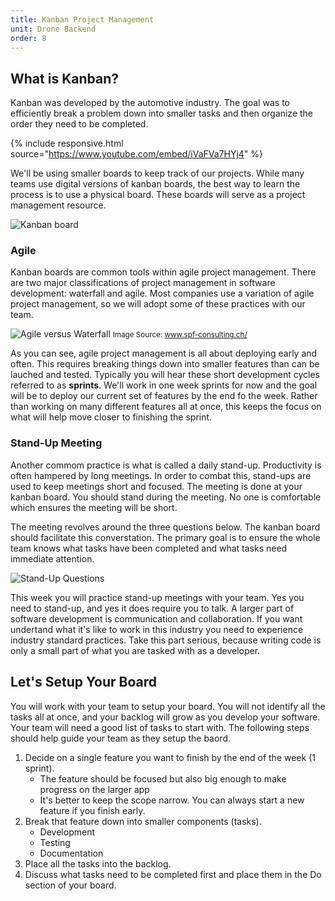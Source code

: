 ```yaml
---
title: Kanban Project Management
unit: Drone Backend
order: 8
---
```


## What is Kanban?

Kanban was developed by the automotive industry. The goal was to efficiently break a problem down into smaller tasks and then organize the order they need to be completed.

{% include responsive.html source="https://www.youtube.com/embed/iVaFVa7HYj4" %}

We'll be using smaller boards to keep track of our projects. While many teams use digital versions of kanban boards, the best way to learn the process is to use a physical board. These boards will serve as a project management resource.

![Kanban board](../images/kanban.png)

### Agile

Kanban boards are common tools within agile project management. There are two major classifications of project management in software development: waterfall and agile. Most companies use a variation of agile project management, so we will adopt some of these practices with our team.

![Agile versus Waterfall](../images/agile.png)
<small>Image Source: www.spf-consulting.ch/</small>

As you can see, agile project management is all about deploying early and often. This requires breaking things down into smaller features than can be lauched and tested. Typically you will hear these short development cycles referred to as **sprints**. We'll work in one week sprints for now and the goal will be to deploy our current set of features by the end fo the week. Rather than working on many different features all at once, this keeps the focus on what will help move closer to finishing the sprint.

### Stand-Up Meeting

Another commom practice is what is called a daily stand-up. Productivity is often hampered by long meetings. In order to combat this, stand-ups are used to keep meetings short and focused. The meeting is done at your kanban board. You should stand during the meeting. No one is comfortable which ensures the meeting will be short.

The meeting revolves around the three questions below. The kanban board should facilitate this converstation. The primary goal is to ensure the whole team knows what tasks have been completed and what tasks need immediate attention.

![Stand-Up Questions](../images/stand-up.png)

This week you will practice stand-up meetings with your team. Yes you need to stand-up, and yes it does require you to talk. A larger part of software development is communication and collaboration. If you want undertand what it's like to work in this industry you need to experience industry standard practices. Take this part serious, because writing code is only a small part of what you are tasked with as a developer.

## Let's Setup Your Board

You will work with your team to setup your board. You will not identify all the tasks all at once, and your backlog will grow as you develop your software. Your team will need a good list of tasks to start with. The following steps should help guide your team as they setup the baord.

1. Decide on a single feature you want to finish by the end of the week (1 sprint).
   - The feature should be focused but also big enough to make progress on the larger app
   - It's better to keep the scope narrow. You can always start a new feature if you finish early.
1. Break that feature down into smaller components (tasks).
   - Development
   - Testing
   - Documentation
1. Place all the tasks into the backlog.
1. Discuss what tasks need to be completed first and place them in the Do section of your board.
